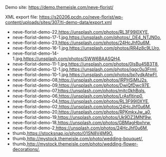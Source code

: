 Demo site: https://demo.themeisle.com/neve-florist/

XML export file: https://s20206.pcdn.co/neve-florist/wp-content/uploads/sites/307/ti-demo-data/export.xml

- neve-florist-demo-22,https://unsplash.com/photos/RL3F99l0XYE,
- neve-florist-demo-17-1.jpg,https://unsplash.com/photos/_DE4_NTJN0o,
- neve-florist-demo-23,https://unsplash.com/photos/24HcJhf0u6M,
- neve-florist-demo-16-1.jpg,https://unsplash.com/photos/RR4z8c9LUro,
- neve-florist-demo-14-1.jpg,https://unsplash.com/photos/SWW6BAASQH4,
- neve-florist-demo-11-1.jpg,https://unsplash.com/photos/0IsBu45B3T8,
- neve-florist-demo-12-1.jpg,https://unsplash.com/photos/jqgc0u3FrmI,
- neve-florist-demo-10-1.jpg,https://unsplash.com/photos/bp1ydkAtwFI,
- neve-florist-demo-08,https://unsplash.com/photos/IRPHSiMtJ2s,
- neve-florist-demo-09,https://unsplash.com/photos/DwiQfDwc97E,
- neve-florist-demo-07,https://unsplash.com/photos/mjtc0khBqls,
- neve-florist-demo-06,https://unsplash.com/photos/LrAsfltinp0,
- neve-florist-demo-04,https://unsplash.com/photos/RL3F99l0XYE,
- neve-florist-demo-02,https://unsplash.com/photos/24HcJhf0u6M,
- neve-florist-demo-20,https://unsplash.com/photos/RPKmkxJw_a0,
- neve-florist-demo-19,https://unsplash.com/photos/Uk9DZ3MNf9w,
- neve-florist-demo-18,https://unsplash.com/photos/GBMagHbxhrw,
- neve-florist-demo-2,https://unsplash.com/photos/24HcJhf0u6M,
- thumb,https://stocksnap.io/photo/01SN8V4M9O,
- thumb,http://mystock.themeisle.com/photo/wedding-bouquet/,
- thumb,http://mystock.themeisle.com/photo/wedding-flower-decorations/,
